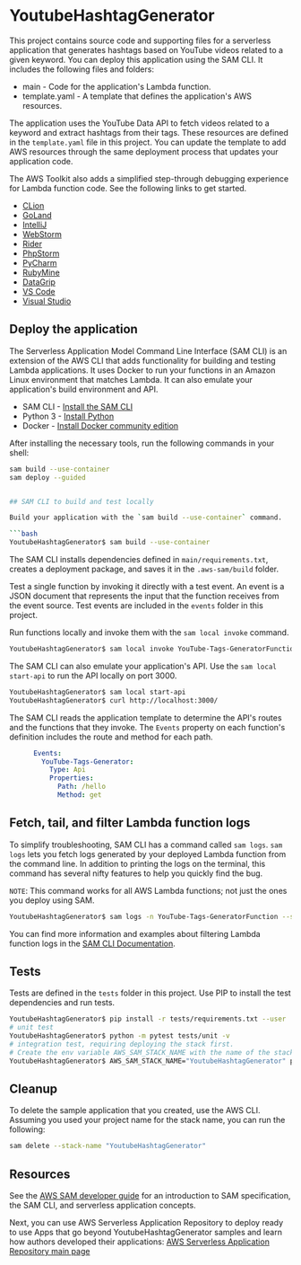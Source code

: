# YoutubeHashtagGenerator

This project contains source code and supporting files for a serverless application that generates hashtags based on YouTube videos related to a given keyword. You can deploy this application using the SAM CLI. It includes the following files and folders:

- main - Code for the application's Lambda function.
- template.yaml - A template that defines the application's AWS resources.

The application uses the YouTube Data API to fetch videos related to a keyword and extract hashtags from their tags. These resources are defined in the `template.yaml` file in this project. You can update the template to add AWS resources through the same deployment process that updates your application code.

 The AWS Toolkit also adds a simplified step-through debugging experience for Lambda function code. See the following links to get started.
* [CLion](https://docs.aws.amazon.com/toolkit-for-jetbrains/latest/userguide/welcome.html)
* [GoLand](https://docs.aws.amazon.com/toolkit-for-jetbrains/latest/userguide/welcome.html)
* [IntelliJ](https://docs.aws.amazon.com/toolkit-for-jetbrains/latest/userguide/welcome.html)
* [WebStorm](https://docs.aws.amazon.com/toolkit-for-jetbrains/latest/userguide/welcome.html)
* [Rider](https://docs.aws.amazon.com/toolkit-for-jetbrains/latest/userguide/welcome.html)
* [PhpStorm](https://docs.aws.amazon.com/toolkit-for-jetbrains/latest/userguide/welcome.html)
* [PyCharm](https://docs.aws.amazon.com/toolkit-for-jetbrains/latest/userguide/welcome.html)
* [RubyMine](https://docs.aws.amazon.com/toolkit-for-jetbrains/latest/userguide/welcome.html)
* [DataGrip](https://docs.aws.amazon.com/toolkit-for-jetbrains/latest/userguide/welcome.html)
* [VS Code](https://docs.aws.amazon.com/toolkit-for-vscode/latest/userguide/welcome.html)
* [Visual Studio](https://docs.aws.amazon.com/toolkit-for-visual-studio/latest/user-guide/welcome.html)

## Deploy the application

The Serverless Application Model Command Line Interface (SAM CLI) is an extension of the AWS CLI that adds functionality for building and testing Lambda applications. It uses Docker to run your functions in an Amazon Linux environment that matches Lambda. It can also emulate your application's build environment and API.


* SAM CLI - [Install the SAM CLI](https://docs.aws.amazon.com/serverless-application-model/latest/developerguide/serverless-sam-cli-install.html)
* Python 3 - [Install Python](https://www.python.org/downloads/)
* Docker - [Install Docker community edition](https://hub.docker.com/search/?type=edition&offering=community)

After installing the necessary tools, run the following commands in your shell:

```bash
sam build --use-container
sam deploy --guided


## SAM CLI to build and test locally

Build your application with the `sam build --use-container` command.

```bash
YoutubeHashtagGenerator$ sam build --use-container
```

The SAM CLI installs dependencies defined in `main/requirements.txt`, creates a deployment package, and saves it in the `.aws-sam/build` folder.

Test a single function by invoking it directly with a test event. An event is a JSON document that represents the input that the function receives from the event source. Test events are included in the `events` folder in this project.

Run functions locally and invoke them with the `sam local invoke` command.

```bash
YoutubeHashtagGenerator$ sam local invoke YouTube-Tags-GeneratorFunction --event events/event.json
```

The SAM CLI can also emulate your application's API. Use the `sam local start-api` to run the API locally on port 3000.

```bash
YoutubeHashtagGenerator$ sam local start-api
YoutubeHashtagGenerator$ curl http://localhost:3000/
```

The SAM CLI reads the application template to determine the API's routes and the functions that they invoke. The `Events` property on each function's definition includes the route and method for each path.

```yaml
      Events:
        YouTube-Tags-Generator:
          Type: Api
          Properties:
            Path: /hello
            Method: get
```


## Fetch, tail, and filter Lambda function logs

To simplify troubleshooting, SAM CLI has a command called `sam logs`. `sam logs` lets you fetch logs generated by your deployed Lambda function from the command line. In addition to printing the logs on the terminal, this command has several nifty features to help you quickly find the bug.

`NOTE`: This command works for all AWS Lambda functions; not just the ones you deploy using SAM.

```bash
YoutubeHashtagGenerator$ sam logs -n YouTube-Tags-GeneratorFunction --stack-name "YoutubeHashtagGenerator" --tail
```

You can find more information and examples about filtering Lambda function logs in the [SAM CLI Documentation](https://docs.aws.amazon.com/serverless-application-model/latest/developerguide/serverless-sam-cli-logging.html).

## Tests

Tests are defined in the `tests` folder in this project. Use PIP to install the test dependencies and run tests.

```bash
YoutubeHashtagGenerator$ pip install -r tests/requirements.txt --user
# unit test
YoutubeHashtagGenerator$ python -m pytest tests/unit -v
# integration test, requiring deploying the stack first.
# Create the env variable AWS_SAM_STACK_NAME with the name of the stack we are testing
YoutubeHashtagGenerator$ AWS_SAM_STACK_NAME="YoutubeHashtagGenerator" python -m pytest tests/integration -v
```

## Cleanup

To delete the sample application that you created, use the AWS CLI. Assuming you used your project name for the stack name, you can run the following:

```bash
sam delete --stack-name "YoutubeHashtagGenerator"
```

## Resources

See the [AWS SAM developer guide](https://docs.aws.amazon.com/serverless-application-model/latest/developerguide/what-is-sam.html) for an introduction to SAM specification, the SAM CLI, and serverless application concepts.

Next, you can use AWS Serverless Application Repository to deploy ready to use Apps that go beyond YoutubeHashtagGenerator samples and learn how authors developed their applications: [AWS Serverless Application Repository main page](https://aws.amazon.com/serverless/serverlessrepo/)